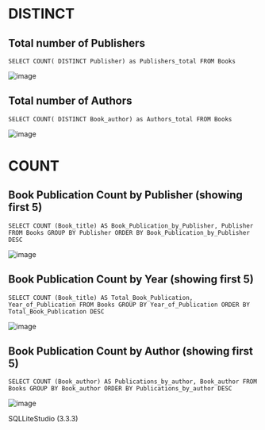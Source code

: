 # DISTINCT

## Total number of Publishers
`SELECT COUNT( DISTINCT Publisher) as Publishers_total
FROM Books`

![image](https://user-images.githubusercontent.com/108747030/189496758-ae03cdd3-8a64-4034-beb1-0754e2ef64a9.png)

## Total number of Authors
`SELECT COUNT( DISTINCT Book_author) as Authors_total
FROM Books`

![image](https://user-images.githubusercontent.com/108747030/189496735-5f14ef5e-1074-46c5-b350-83e9728a6569.png)

# COUNT

## Book Publication Count by Publisher (showing first 5)
`SELECT COUNT (Book_title) AS Book_Publication_by_Publisher, Publisher
FROM Books
GROUP BY Publisher
ORDER BY Book_Publication_by_Publisher DESC`

![image](https://user-images.githubusercontent.com/108747030/189496715-0b999748-3500-4951-a322-25c6d75f46eb.png)

## Book Publication Count by Year (showing first 5)
`SELECT COUNT (Book_title) AS Total_Book_Publication, Year_of_Publication
FROM Books
GROUP BY Year_of_Publication
ORDER BY Total_Book_Publication DESC`


![image](https://user-images.githubusercontent.com/108747030/189496673-2ca63228-6118-4eee-acef-77600687b9de.png)

## Book Publication  Count by Author (showing first 5)
`SELECT COUNT (Book_author) AS Publications_by_author, Book_author
FROM Books
GROUP BY Book_author
ORDER BY Publications_by_author DESC`

![image](https://user-images.githubusercontent.com/108747030/189496551-265ce874-c4ff-4fc5-84a0-9fb8e076696f.png)




SQLLiteStudio (3.3.3)
